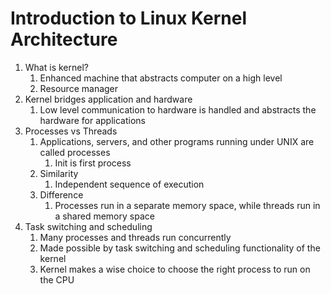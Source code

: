 # Introduction to Linux Kernel Architecture #
1. What is kernel?
	1. Enhanced machine that abstracts computer on a high level
	2. Resource manager
2. Kernel bridges application and hardware
	1. Low level communication to hardware is handled and abstracts the hardware for applications
3. Processes vs Threads
	1. Applications, servers, and other programs running under UNIX are called processes
		1. Init is first process
	2. Similarity
		1. Independent sequence of execution
	3. Difference
		1. Processes run in a separate memory space, while threads run in a shared memory space
4. Task switching and scheduling
	1. Many processes and threads run concurrently
	2. Made possible by task switching and scheduling functionality of the kernel
	3. Kernel makes a wise choice to choose the right process to run on the CPU
